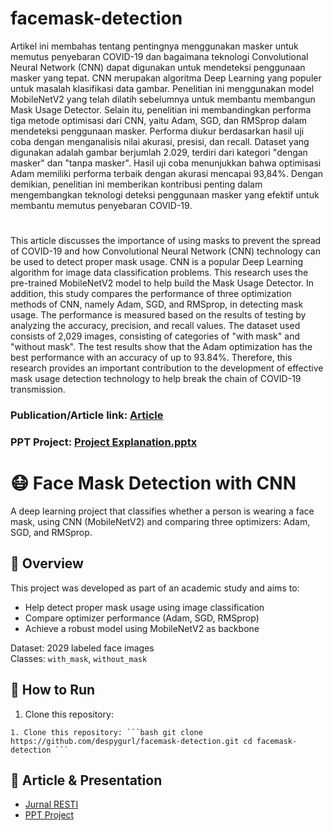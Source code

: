 # facemask-detection

Artikel ini membahas tentang pentingnya menggunakan masker untuk memutus penyebaran COVID-19 dan bagaimana teknologi Convolutional Neural Network (CNN) dapat digunakan untuk mendeteksi penggunaan masker yang tepat. CNN merupakan algoritma Deep Learning yang populer untuk masalah klasifikasi data gambar. Penelitian ini menggunakan model MobileNetV2 yang telah dilatih sebelumnya untuk membantu membangun Mask Usage Detector. Selain itu, penelitian ini membandingkan performa tiga metode optimisasi dari CNN, yaitu Adam, SGD, dan RMSprop dalam mendeteksi penggunaan masker. Performa diukur berdasarkan hasil uji coba dengan menganalisis nilai akurasi, presisi, dan recall. Dataset yang digunakan adalah gambar berjumlah 2.029, terdiri dari kategori "dengan masker" dan "tanpa masker". Hasil uji coba menunjukkan bahwa optimisasi Adam memiliki performa terbaik dengan akurasi mencapai 93,84%. Dengan demikian, penelitian ini memberikan kontribusi penting dalam mengembangkan teknologi deteksi penggunaan masker yang efektif untuk membantu memutus penyebaran COVID-19.

#

This article discusses the importance of using masks to prevent the spread of COVID-19 and how Convolutional Neural Network (CNN) technology can be used to detect proper mask usage. CNN is a popular Deep Learning algorithm for image data classification problems. This research uses the pre-trained MobileNetV2 model to help build the Mask Usage Detector. In addition, this study compares the performance of three optimization methods of CNN, namely Adam, SGD, and RMSprop, in detecting mask usage. The performance is measured based on the results of testing by analyzing the accuracy, precision, and recall values. The dataset used consists of 2,029 images, consisting of categories of "with mask" and "without mask". The test results show that the Adam optimization has the best performance with an accuracy of up to 93.84%. Therefore, this research provides an important contribution to the development of effective mask usage detection technology to help break the chain of COVID-19 transmission.

### Publication/Article link: [Article](http://jurnal.iaii.or.id/index.php/RESTI/article/view/4276)
### PPT Project: [Project Explanation.pptx](https://drive.google.com/file/d/1NzFcBGYx8m8SGTooJa2dBlq7K-fYU8v1/view?usp=sharing)

# 😷 Face Mask Detection with CNN

A deep learning project that classifies whether a person is wearing a face mask, using CNN (MobileNetV2) and comparing three optimizers: Adam, SGD, and RMSprop.

## 📌 Overview
This project was developed as part of an academic study and aims to:
- Help detect proper mask usage using image classification
- Compare optimizer performance (Adam, SGD, RMSprop)
- Achieve a robust model using MobileNetV2 as backbone

Dataset: 2029 labeled face images  
Classes: `with_mask`, `without_mask`

## 🔧 How to Run

1. Clone this repository:

<pre><code>1. Clone this repository: ```bash git clone https://github.com/despygurl/facemask-detection.git cd facemask-detection ``` </code></pre>

## 🔗 Article & Presentation

- [Jurnal RESTI](http://jurnal.iaii.or.id/index.php/RESTI/article/view/4276)
- [PPT Project](https://drive.google.com/file/d/1NzFcBGYx8m8SGTooJa2dBlq7K-fYU8v1/view?usp=sharing)
